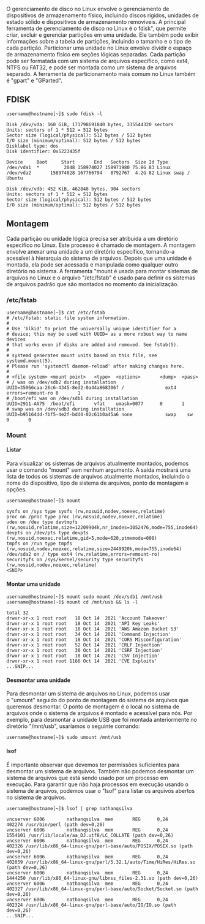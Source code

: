 
O gerenciamento de disco no Linux envolve o gerenciamento de dispositivos de armazenamento físico, incluindo discos rígidos, unidades de estado sólido e dispositivos de armazenamento removíveis. A principal ferramenta de gerenciamento de disco no Linux é o fdisk", que permite criar, excluir e gerenciar partições em uma unidade. Ele também pode exibir informações sobre a tabela de partições, incluindo o tamanho e o tipo de cada partição. Particionar uma unidade no Linux envolve dividir o espaço de armazenamento físico em seções lógicas separadas. Cada partição pode ser formatada com um sistema de arquivos específico, como ext4, NTFS ou FAT32, e pode ser montada como um sistema de arquivos separado. A ferramenta de particionamento mais comum no Linux também é "gpart" e "GParted".

## FDISK

```
username@hostname[~]$ sudo fdisk -l

Disk /dev/vda: 160 GiB, 171798691840 bytes, 335544320 sectors
Units: sectors of 1 * 512 = 512 bytes
Sector size (logical/physical): 512 bytes / 512 bytes
I/O size (minimum/optimal): 512 bytes / 512 bytes
Disklabel type: dos
Disk identifier: 0x5223435f

Device     Boot     Start       End   Sectors  Size Id Type
/dev/vda1  *         2048 158974027 158971980 75.8G 83 Linux
/dev/vda2       158974028 167766794   8792767  4.2G 82 Linux swap / Ubuntu

Disk /dev/vdb: 452 KiB, 462848 bytes, 904 sectors
Units: sectors of 1 * 512 = 512 bytes
Sector size (logical/physical): 512 bytes / 512 bytes
I/O size (minimum/optimal): 512 bytes / 512 bytes
```

## Montagem

Cada partição ou unidade lógica precisa ser atribuída a um diretório específico no Linux. Este processo é chamado de montagem. A montagem envolve anexar uma unidade a um diretório específico, tornando-a acessível à hierarquia do sistema de arquivos. Depois que uma unidade é montada, ela pode ser acessada e manipulada como qualquer outro diretório no sistema.
A ferramenta "mount é usada para montar sistemas de arquivos no Linux e o arquivo "/etc/fstab" é usado para definir os sistemas de arquivos padrão que são montados no momento da inicialização.

### /etc/fstab

```
username@hostname[~]$ cat /etc/fstab 
# /etc/fstab: static file system information.
#
# Use 'blkid' to print the universally unique identifier for a
# device; this may be used with UUID= as a more robust way to name devices
# that works even if disks are added and removed. See fstab(5).
#
# systemd generates mount units based on this file, see systemd.mount(5).
# Please run 'systemctl daemon-reload' after making changes here.
#
# <file system> <mount point>   <type>  <options>       <dump>  <pass>
# / was on /dev/sdb2 during installation
UUID=35066caa-26c6-4345-8ed2-0a44a868306f /               ext4    errors=remount-ro 0       1
# /boot/efi was on /dev/sdb1 during installation
UUID=2911-AA75  /boot/efi       vfat    umask=0077      0       1
# swap was on /dev/sdb3 during installation
UUID=b95164dd-fbf5-4e2f-bdd4-02c61b0a45a6 none            swap    sw              0       0
```

### Mount

#### Listar
Para visualizar os sistemas de arquivos atualmente montados, podemos usar o comando "mount" sem nenhum argumento. A saída mostrará uma lista de todos os sistemas de arquivos atualmente montados, incluindo o nome do dispositivo, tipo de sistema de arquivos, ponto de montagem e opções.

```
username@hostname[~]$ mount   

sysfs on /sys type sysfs (rw,nosuid,nodev,noexec,relatime)
proc on /proc type proc (rw,nosuid,nodev,noexec,relatime)
udev on /dev type devtmpfs (rw,nosuid,relatime,size=12209904k,nr_inodes=3052476,mode=755,inode64)
devpts on /dev/pts type devpts (rw,nosuid,noexec,relatime,gid=5,mode=620,ptmxmode=000)
tmpfs on /run type tmpfs (rw,nosuid,nodev,noexec,relatime,size=2449920k,mode=755,inode64)
/dev/sda2 on / type ext4 (rw,relatime,errors=remount-ro)
securityfs on /sys/kernel/security type securityfs (rw,nosuid,nodev,noexec,relatime)
<SNIP>
```

#### Montar uma unidade

```
username@hostname[~]$ mount sudo mount /dev/sdb1 /mnt/usb
username@hostname[~]$ mount cd /mnt/usb && ls -l

total 32
drwxr-xr-x 1 root root   18 Oct 14  2021 'Account Takeover'
drwxr-xr-x 1 root root   18 Oct 14  2021 'API Key Leaks'
drwxr-xr-x 1 root root   18 Oct 14  2021 'AWS Amazon Bucket S3'
drwxr-xr-x 1 root root   34 Oct 14  2021 'Command Injection'
drwxr-xr-x 1 root root   18 Oct 14  2021 'CORS Misconfiguration'
drwxr-xr-x 1 root root   52 Oct 14  2021 'CRLF Injection'
drwxr-xr-x 1 root root   30 Oct 14  2021 'CSRF Injection'
drwxr-xr-x 1 root root   18 Oct 14  2021 'CSV Injection'
drwxr-xr-x 1 root root 1166 Oct 14  2021 'CVE Exploits'
...SNIP...
```

#### Desmontar uma unidade

Para desmontar um sistema de arquivos no Linux, podemos usar o "umount" seguido do ponto de montagem do sistema de arquivos que queremos desmontar. O ponto de montagem é o local no sistema de arquivos onde o sistema de arquivos é montado e acessível para nós. Por exemplo, para desmontar a unidade USB que foi montada anteriormente no diretório "/mnt/usb", usaríamos o seguinte comando:

```
username@hostname[~]$ sudo umount /mnt/usb
```

#### lsof

É importante observar que devemos ter permissões suficientes para desmontar um sistema de arquivos. Também não podemos desmontar um sistema de arquivos que está sendo usado por um processo em execução. Para garantir que não haja processos em execução usando o sistema de arquivos, podemos usar o "lsof" para listar os arquivos abertos no sistema de arquivos.

```
username@hostname[~]$ lsof | grep nathanqsilva

vncserver 6006        nathanqsilva  mem       REG      0,24       402274 /usr/bin/perl (path dev=0,26)
vncserver 6006        nathanqsilva  mem       REG      0,24      1554101 /usr/lib/locale/aa_DJ.utf8/LC_COLLATE (path dev=0,26)
vncserver 6006        nathanqsilva  mem       REG      0,24       402326 /usr/lib/x86_64-linux-gnu/perl-base/auto/POSIX/POSIX.so (path dev=0,26)
vncserver 6006        nathanqsilva  mem       REG      0,24       402059 /usr/lib/x86_64-linux-gnu/perl/5.32.1/auto/Time/HiRes/HiRes.so (path dev=0,26)
vncserver 6006        nathanqsilva  mem       REG      0,24      1444250 /usr/lib/x86_64-linux-gnu/libnss_files-2.31.so (path dev=0,26)
vncserver 6006        nathanqsilva  mem       REG      0,24       402327 /usr/lib/x86_64-linux-gnu/perl-base/auto/Socket/Socket.so (path dev=0,26)
vncserver 6006        nathanqsilva  mem       REG      0,24       402324 /usr/lib/x86_64-linux-gnu/perl-base/auto/IO/IO.so (path dev=0,26)
...SNIP...
```
